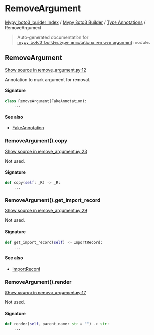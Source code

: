 # RemoveArgument

[Mypy_boto3_builder Index](../../README.md#mypy_boto3_builder-index) /
[Mypy Boto3 Builder](../index.md#mypy-boto3-builder) /
[Type Annotations](./index.md#type-annotations) /
RemoveArgument

> Auto-generated documentation for [mypy_boto3_builder.type_annotations.remove_argument](https://github.com/youtype/mypy_boto3_builder/blob/main/mypy_boto3_builder/type_annotations/remove_argument.py) module.

## RemoveArgument

[Show source in remove_argument.py:12](https://github.com/youtype/mypy_boto3_builder/blob/main/mypy_boto3_builder/type_annotations/remove_argument.py#L12)

Annotation to mark argument for removal.

#### Signature

```python
class RemoveArgument(FakeAnnotation):
    ...
```

#### See also

- [FakeAnnotation](./fake_annotation.md#fakeannotation)

### RemoveArgument().copy

[Show source in remove_argument.py:23](https://github.com/youtype/mypy_boto3_builder/blob/main/mypy_boto3_builder/type_annotations/remove_argument.py#L23)

Not used.

#### Signature

```python
def copy(self: _R) -> _R:
    ...
```

### RemoveArgument().get_import_record

[Show source in remove_argument.py:29](https://github.com/youtype/mypy_boto3_builder/blob/main/mypy_boto3_builder/type_annotations/remove_argument.py#L29)

Not used.

#### Signature

```python
def get_import_record(self) -> ImportRecord:
    ...
```

#### See also

- [ImportRecord](../import_helpers/import_record.md#importrecord)

### RemoveArgument().render

[Show source in remove_argument.py:17](https://github.com/youtype/mypy_boto3_builder/blob/main/mypy_boto3_builder/type_annotations/remove_argument.py#L17)

Not used.

#### Signature

```python
def render(self, parent_name: str = "") -> str:
    ...
```
